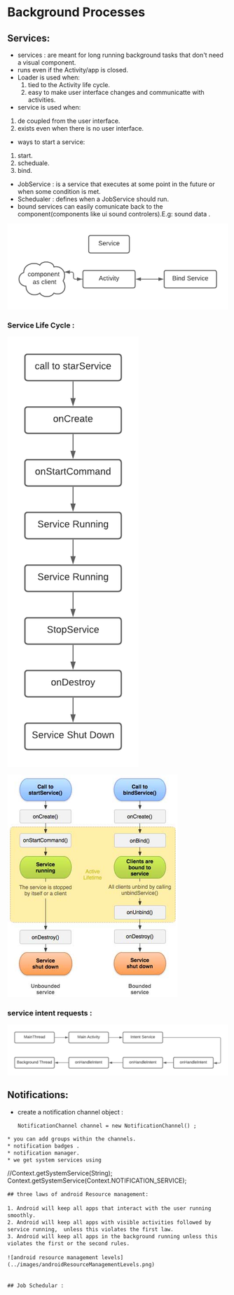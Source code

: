 # Background Processes


## Services:

* services : are meant for long running background tasks that don't need a visual component.
* runs even if the Activity/app is closed.
* Loader is used when:
  1. tied to the Activity life cycle.
  2. easy to make user interface changes  and communicatte with activities.
* service is used when:
1. de coupled from the user interface.
2. exists even when there is no user interface.

* ways to start a service:
1. start.
2. scheduale.
3. bind.

* JobService : is a service that executes at some point in the future or when some condition is met.
* Schedualer : defines when a JobService should run.
* bound services can easily comunicate back to the component(components like ui sound controlers).E.g: sound data .

![binding Service](../images/bindingService.png)



### Service Life Cycle :


![service life cycle](../images/serviceLifeCycle.png)

![service life cycle2](../images/serviceLifeCycle2.jpg)
### service intent requests :


![intent service requests](../images/intentServiceRequests.png)



## Notifications:

* create a notification channel object :
  ```
  NotificationChannel channel = new NotificationChannel() ;

```
* you can add groups within the channels.
* notification badges .
* notification manager.
* we get system services using
  ```
  //Context.getSystemService(String);
  Context.getSystemService(Context.NOTIFICATION_SERVICE);
  ```
## three laws of android Resource management:

1. Android will keep all apps that interact with the user running smoothly.
2. Android will keep all apps with visible activities followed by service running,  unless this violates the first law.
3. Android will keep all apps in the background running unless this violates the first or the second rules.

![android resource management levels](../images/androidResourceManagementLevels.png)


## Job Schedular :
